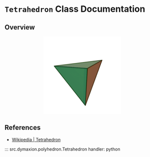 # `Tetrahedron` Class Documentation


## Overview

<p align="center">
    <img src="/assets/image/polyhedra/tetrahedron.gif" width="50%" height="50%" alt="Tetrahedron">
</p>


## References

- [Wikipedia | Tetrahedron](https://en.wikipedia.org/wiki/Tetrahedron)



::: src.dymaxion.polyhedron.Tetrahedron
    handler: python